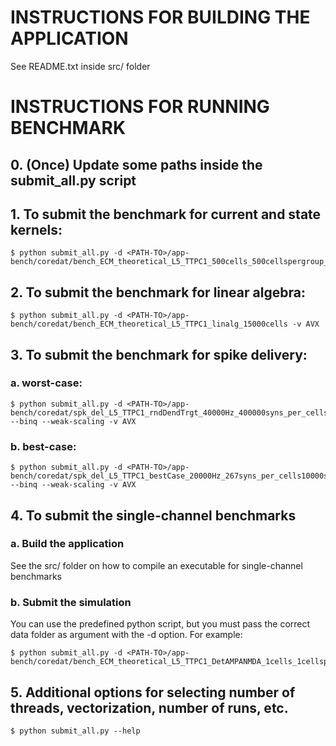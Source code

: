 # INSTRUCTIONS FOR BUILDING THE APPLICATION

See README.txt inside src/ folder

# INSTRUCTIONS FOR RUNNING BENCHMARK

## 0. (Once) Update some paths inside the submit_all.py script

## 1. To submit the benchmark for current and state kernels:

```
$ python submit_all.py -d <PATH-TO>/app-bench/coredat/bench_ECM_theoretical_L5_TTPC1_500cells_500cellspergroup_f1Hz
```

## 2. To submit the benchmark for linear algebra:

```
$ python submit_all.py -d <PATH-TO>/app-bench/coredat/bench_ECM_theoretical_L5_TTPC1_linalg_15000cells -v AVX
```

## 3. To submit the benchmark for spike delivery:

### a. worst-case:
```
$ python submit_all.py -d <PATH-TO>/app-bench/coredat/spk_del_L5_TTPC1_rndDendTrgt_40000Hz_400000syns_per_cells6400000syns_active_per_step --binq --weak-scaling -v AVX
```

### b. best-case:
```
$ python submit_all.py -d <PATH-TO>/app-bench/coredat/spk_del_L5_TTPC1_bestCase_20000Hz_267syns_per_cells10000syns_active_per_step --binq --weak-scaling -v AVX
```

## 4. To submit the single-channel benchmarks

### a. Build the application

See the src/ folder on how to compile an executable for single-channel benchmarks

### b. Submit the simulation
You can use the predefined python script, but you must pass the correct data
folder as argument with the -d option. For example:

```
$ python submit_all.py -d <PATH-TO>/app-bench/coredat/bench_ECM_theoretical_L5_TTPC1_DetAMPANMDA_1cells_1cellspergroup_f0Hz_L3
```

## 5. Additional options for selecting number of threads, vectorization, number of runs, etc.
```
$ python submit_all.py --help
```
